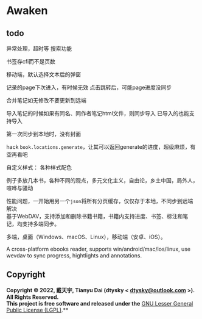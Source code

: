 # Awaken

## todo

异常处理，超时等
搜索功能

书签存cfi而不是页数

移动端，默认选择文本后的弹窗

记录的page下次进入，有时候无效
点击跳转后，可能page进度没同步

合并笔记如无修改不要更新到远端

导入笔记的时候如果有同名、同作者笔记html文件，则同步导入
已导入的也能支持导入

第一次同步到本地时，没有封面

hack `book.locations.generate`，让其可以返回generate的进度，超级麻烦，有空再看吧

自定义样式：
各种样式配色

例子多放几本书，各种不同的观点，多元文化主义，自由论，乡土中国，局外人，喧哗与骚动


性能问题，一开始用另一个`json`将所有分页缓存，仅仅存于本地，不同步到远端 解决  
基于WebDAV，支持添加和删除书籍书籍，书籍内支持进度、书签、标注和笔记，均支持多端同步。

多端，桌面（Windows、macOS、Linux），移动端（安卓、iOS）。

A cross-platform ebooks reader, supports win/android/mac/ios/linux, use wevdav to sync progress, hightlights and annotations.

## Copyright
**Copyright © 2022, 戴天宇, Tianyu Dai (dtysky < dtysky@outlook.com >). All Rights Reserved.**  
**This project is free software and released under the** [GNU Lesser General Public License (LGPL)](https://www.gnu.org/licenses/lgpl-3.0.en.html).**

